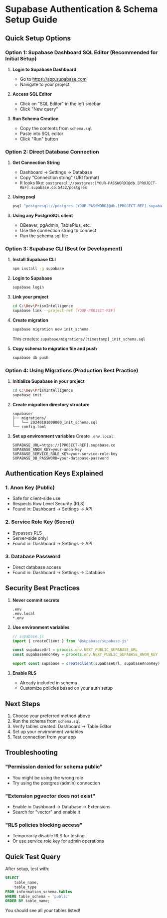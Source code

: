 # Supabase Authentication & Schema Setup Guide

## Quick Setup Options

### Option 1: Supabase Dashboard SQL Editor (Recommended for Initial Setup)

1. **Login to Supabase Dashboard**
   - Go to https://app.supabase.com
   - Navigate to your project
   
2. **Access SQL Editor**
   - Click on "SQL Editor" in the left sidebar
   - Click "New query"
   
3. **Run Schema Creation**
   - Copy the contents from `schema.sql`
   - Paste into SQL editor
   - Click "Run" button

### Option 2: Direct Database Connection

1. **Get Connection String**
   - Dashboard → Settings → Database
   - Copy "Connection string" (URI format)
   - It looks like: `postgresql://postgres:[YOUR-PASSWORD]@db.[PROJECT-REF].supabase.co:5432/postgres`

2. **Using psql**
   ```bash
   psql "postgresql://postgres:[YOUR-PASSWORD]@db.[PROJECT-REF].supabase.co:5432/postgres" -f schema.sql
   ```

3. **Using any PostgreSQL client**
   - DBeaver, pgAdmin, TablePlus, etc.
   - Use the connection string to connect
   - Run the schema.sql file

### Option 3: Supabase CLI (Best for Development)

1. **Install Supabase CLI**
   ```bash
   npm install -g supabase
   ```

2. **Login to Supabase**
   ```bash
   supabase login
   ```

3. **Link your project**
   ```bash
   cd C:\Dev\PrismIntelligence
   supabase link --project-ref [YOUR-PROJECT-REF]
   ```

4. **Create migration**
   ```bash
   supabase migration new init_schema
   ```
   This creates: `supabase/migrations/[timestamp]_init_schema.sql`

5. **Copy schema to migration file and push**
   ```bash
   supabase db push
   ```

### Option 4: Using Migrations (Production Best Practice)

1. **Initialize Supabase in your project**
   ```bash
   cd C:\Dev\PrismIntelligence
   supabase init
   ```

2. **Create migration directory structure**
   ```
   supabase/
   ├── migrations/
   │   └── 20240101000000_init_schema.sql
   └── config.toml
   ```

3. **Set up environment variables**
   Create `.env.local`:
   ```env
   SUPABASE_URL=https://[PROJECT-REF].supabase.co
   SUPABASE_ANON_KEY=your-anon-key
   SUPABASE_SERVICE_ROLE_KEY=your-service-role-key
   SUPABASE_DB_PASSWORD=your-database-password
   ```

## Authentication Keys Explained

### 1. **Anon Key (Public)**
   - Safe for client-side use
   - Respects Row Level Security (RLS)
   - Found in: Dashboard → Settings → API

### 2. **Service Role Key (Secret)**
   - Bypasses RLS
   - Server-side only!
   - Found in: Dashboard → Settings → API

### 3. **Database Password**
   - Direct database access
   - Found in: Dashboard → Settings → Database

## Security Best Practices

1. **Never commit secrets**
   ```gitignore
   .env
   .env.local
   *.env
   ```

2. **Use environment variables**
   ```javascript
   // supabase.js
   import { createClient } from '@supabase/supabase-js'
   
   const supabaseUrl = process.env.NEXT_PUBLIC_SUPABASE_URL
   const supabaseAnonKey = process.env.NEXT_PUBLIC_SUPABASE_ANON_KEY
   
   export const supabase = createClient(supabaseUrl, supabaseAnonKey)
   ```

3. **Enable RLS**
   - Already included in schema
   - Customize policies based on your auth setup

## Next Steps

1. Choose your preferred method above
2. Run the schema from `schema.sql`
3. Verify tables created: Dashboard → Table Editor
4. Set up your environment variables
5. Test connection from your app

## Troubleshooting

### "Permission denied for schema public"
- You might be using the wrong role
- Try using the postgres (admin) connection

### "Extension pgvector does not exist"
- Enable in Dashboard → Database → Extensions
- Search for "vector" and enable it

### "RLS policies blocking access"
- Temporarily disable RLS for testing
- Or use service role key for admin operations

## Quick Test Query

After setup, test with:
```sql
SELECT 
    table_name,
    table_type
FROM information_schema.tables 
WHERE table_schema = 'public'
ORDER BY table_name;
```

You should see all your tables listed!